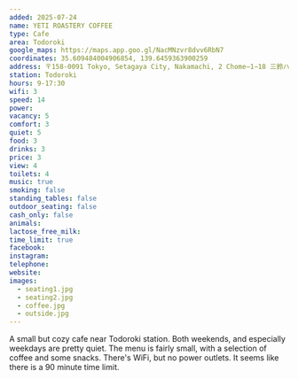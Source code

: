 ```yaml
---
added: 2025-07-24
name: YETI ROASTERY COFFEE
type: Cafe
area: Todoroki
google_maps: https://maps.app.goo.gl/NacMNzvr8dvv6RbN7
coordinates: 35.609484004906854, 139.6459363900259
address: 〒158-0091 Tokyo, Setagaya City, Nakamachi, 2 Chome−1−18 三鈴ハイム １Ｆ
station: Todoroki
hours: 9-17:30
wifi: 3
speed: 14
power: 
vacancy: 5
comfort: 3
quiet: 5
food: 3
drinks: 3
price: 3
view: 4
toilets: 4
music: true
smoking: false
standing_tables: false
outdoor_seating: false
cash_only: false
animals: 
lactose_free_milk: 
time_limit: true
facebook: 
instagram: 
telephone: 
website: 
images:
  - seating1.jpg
  - seating2.jpg
  - coffee.jpg
  - outside.jpg
---
```


A small but cozy cafe near Todoroki station. Both weekends, and especially weekdays are pretty quiet. The menu is fairly small, with a selection of coffee and some snacks. There's WiFi, but no power outlets. It seems like there is a 90 minute time limit.
